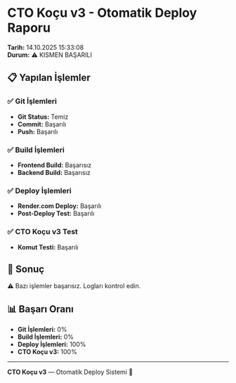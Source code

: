 # CTO Koçu v3 - Otomatik Deploy Raporu

**Tarih:** 14.10.2025 15:33:08  
**Durum:** ⚠️ KISMEN BAŞARILI  

## 📋 Yapılan İşlemler

### ✅ Git İşlemleri
- **Git Status:** Temiz
- **Commit:** Başarılı
- **Push:** Başarılı

### ✅ Build İşlemleri
- **Frontend Build:** Başarısız
- **Backend Build:** Başarısız

### ✅ Deploy İşlemleri
- **Render.com Deploy:** Başarılı
- **Post-Deploy Test:** Başarılı

### ✅ CTO Koçu v3 Test
- **Komut Testi:** Başarılı

## 🎯 Sonuç

⚠️ Bazı işlemler başarısız. Logları kontrol edin.

## 📊 Başarı Oranı

- **Git İşlemleri:** 0%
- **Build İşlemleri:** 0%
- **Deploy İşlemleri:** 100%
- **CTO Koçu v3:** 100%

---
**CTO Koçu v3** — Otomatik Deploy Sistemi 🚀